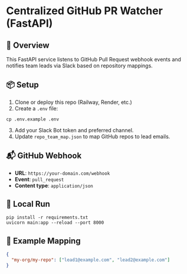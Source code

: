 # Centralized GitHub PR Watcher (FastAPI)

## 🚀 Overview

This FastAPI service listens to GitHub Pull Request webhook events and notifies team leads via Slack based on repository mappings.

## 📦 Setup

1. Clone or deploy this repo (Railway, Render, etc.)
2. Create a `.env` file:

```
cp .env.example .env
```

3. Add your Slack Bot token and preferred channel.
4. Update `repo_team_map.json` to map GitHub repos to lead emails.

## 📬 GitHub Webhook

- **URL**: `https://your-domain.com/webhook`
- **Event**: `pull_request`
- **Content type**: `application/json`

## 🧪 Local Run

```
pip install -r requirements.txt
uvicorn main:app --reload --port 8000
```

## 📝 Example Mapping

```json
{
  "my-org/my-repo": ["lead1@example.com", "lead2@example.com"]
}
```